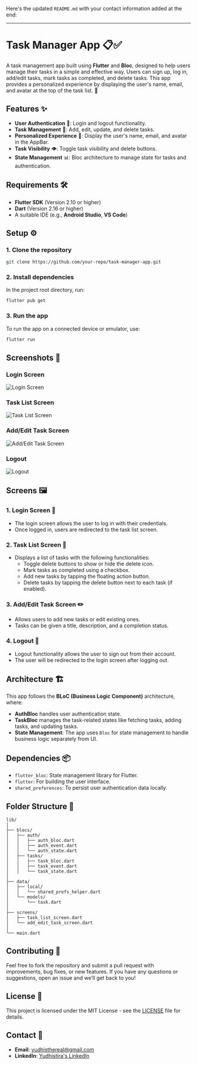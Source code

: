 Here's the updated `README.md` with your contact information added at the end:

---

# Task Manager App 📋✅

A task management app built using **Flutter** and **Bloc**, designed to help users manage their tasks in a simple and effective way. Users can sign up, log in, add/edit tasks, mark tasks as completed, and delete tasks. This app provides a personalized experience by displaying the user's name, email, and avatar at the top of the task list. 🎯

## Features ✨
- **User Authentication** 🔑: Login and logout functionality.
- **Task Management** 📝: Add, edit, update, and delete tasks.
- **Personalized Experience** 👤: Display the user's name, email, and avatar in the AppBar.
- **Task Visibility** 👁️: Toggle task visibility and delete buttons.
- **State Management** 📊: Bloc architecture to manage state for tasks and authentication.

## Requirements 🛠️
- **Flutter SDK** (Version 2.10 or higher)
- **Dart** (Version 2.16 or higher)
- A suitable IDE (e.g., **Android Studio**, **VS Code**)

## Setup ⚙️

### 1. Clone the repository
```bash
git clone https://github.com/your-repo/task-manager-app.git
```

### 2. Install dependencies
In the project root directory, run:
```bash
flutter pub get
```

### 3. Run the app
To run the app on a connected device or emulator, use:
```bash
flutter run
```

## Screenshots 📸

### Login Screen
![Login Screen](screenshots/login_screen.png)

### Task List Screen
![Task List Screen](screenshots/task_list_screen.png)

### Add/Edit Task Screen
![Add/Edit Task Screen](screenshots/add_edit_task_screen.png)

### Logout
![Logout](screenshots/logout.png)

## Screens 🖼️

### 1. **Login Screen** 🔑
- The login screen allows the user to log in with their credentials.
- Once logged in, users are redirected to the task list screen.

### 2. **Task List Screen** 📝
- Displays a list of tasks with the following functionalities:
  - Toggle delete buttons to show or hide the delete icon.
  - Mark tasks as completed using a checkbox.
  - Add new tasks by tapping the floating action button.
  - Delete tasks by tapping the delete button next to each task (if enabled).
  
### 3. **Add/Edit Task Screen** ✏️
- Allows users to add new tasks or edit existing ones.
- Tasks can be given a title, description, and a completion status.

### 4. **Logout** 🚪
- Logout functionality allows the user to sign out from their account.
- The user will be redirected to the login screen after logging out.

## Architecture 🏗️
This app follows the **BLoC (Business Logic Component)** architecture, where:
- **AuthBloc** handles user authentication state.
- **TaskBloc** manages the task-related states like fetching tasks, adding tasks, and updating tasks.
- **State Management**: The app uses `Bloc` for state management to handle business logic separately from UI.

## Dependencies 📦
- `flutter_bloc`: State management library for Flutter.
- `flutter`: For building the user interface.
- `shared_preferences`: To persist user authentication data locally.

## Folder Structure 📂
```
lib/
│
├── blocs/
│   ├── auth/
│   │   ├── auth_bloc.dart
│   │   ├── auth_event.dart
│   │   └── auth_state.dart
│   ├── tasks/
│   │   ├── task_bloc.dart
│   │   ├── task_event.dart
│   │   └── task_state.dart
│
├── data/
│   ├── local/
│   │   └── shared_prefs_helper.dart
│   └── models/
│       └── task.dart
│
├── screens/
│   ├── task_list_screen.dart
│   └── add_edit_task_screen.dart
│
└── main.dart
```

## Contributing 🤝
Feel free to fork the repository and submit a pull request with improvements, bug fixes, or new features. If you have any questions or suggestions, open an issue and we’ll get back to you!

## License 📄
This project is licensed under the MIT License - see the [LICENSE](LICENSE) file for details.

## Contact 📧
- **Email**: [yudhisthereal@gmail.com](mailto:yudhisthereal@gmail.com)
- **LinkedIn**: [Yudhistira's LinkedIn](https://www.linkedin.com/in/yudhistira-yudhistira-351088272/)
